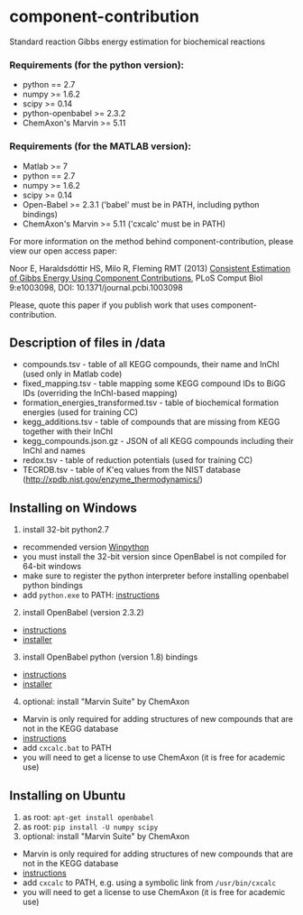 component-contribution
======================

Standard reaction Gibbs energy estimation for biochemical reactions

### Requirements (for the python version):
* python == 2.7
* numpy >= 1.6.2
* scipy >= 0.14
* python-openbabel >= 2.3.2
* ChemAxon's Marvin >= 5.11

### Requirements (for the MATLAB version):
* Matlab >= 7
* python == 2.7
* numpy >= 1.6.2
* scipy >= 0.14
* Open-Babel >= 2.3.1 ('babel' must be in PATH, including python bindings)
* ChemAxon's Marvin >= 5.11 ('cxcalc' must be in PATH)

For more information on the method behind component-contribution, please view our open access paper:

Noor E, Haraldsdóttir HS, Milo R, Fleming RMT (2013)
[Consistent Estimation of Gibbs Energy Using Component Contributions](http://journals.plos.org/ploscompbiol/article?id=10.1371/journal.pcbi.1003098),
PLoS Comput Biol 9:e1003098, DOI: 10.1371/journal.pcbi.1003098

Please, quote this paper if you publish work that uses component-contribution.

## Description of files in /data
* compounds.tsv - table of all KEGG compounds, their name and InChI (used only in Matlab code)
* fixed_mapping.tsv - table mapping some KEGG compound IDs to BiGG IDs (overriding the InChI-based mapping)
* formation_energies_transformed.tsv - table of biochemical formation energies (used for training CC)
* kegg_additions.tsv - table of compounds that are missing from KEGG together with their InChI
* kegg_compounds.json.gz - JSON of all KEGG compounds including their InChI and names
* redox.tsv - table of reduction potentials (used for training CC)
* TECRDB.tsv - table of K'eq values from the NIST database (http://xpdb.nist.gov/enzyme_thermodynamics/)

## Installing on Windows
1. install 32-bit python2.7
  * recommended version [Winpython](http://winpython.github.io)
  * you must install the 32-bit version since OpenBabel is not compiled for 64-bit windows
  * make sure to register the python interpreter before installing openbabel python bindings
  * add `python.exe` to PATH: [instructions](http://docs.python.org/2/using/windows.html#excursus-setting-environment-variables)
2. install OpenBabel (version 2.3.2)
  * [instructions](http://openbabel.org/wiki/Category:Installation)
  * [installer](http://sourceforge.net/projects/openbabel/files/openbabel/2.3.2/OpenBabel2.3.2a_Windows_Installer.exe/download)
3. install OpenBabel python (version 1.8) bindings
  * [instructions](http://open-babel.readthedocs.org/en/latest/UseTheLibrary/PythonInstall.html#windows)
  * [installer](http://sourceforge.net/projects/openbabel/files/openbabel-python/1.8/openbabel-python-1.8.py27.exe/download)
4. optional: install "Marvin Suite" by ChemAxon
  * Marvin is only required for adding structures of new compounds that are not in the KEGG database
  * [instructions](http://www.chemaxon.com/download/marvin-suite/)
  * add `cxcalc.bat` to PATH
  * you will need to get a license to use ChemAxon (it is free for academic use)

## Installing on Ubuntu
1. as root: `apt-get install openbabel`
2. as root: `pip install -U numpy scipy`
3. optional: install "Marvin Suite" by ChemAxon
  * Marvin is only required for adding structures of new compounds that are not in the KEGG database
  * [instructions](http://www.chemaxon.com/download/marvin-suite/)
  * add `cxcalc` to PATH, e.g. using a symbolic link from `/usr/bin/cxcalc`
  * you will need to get a license to use ChemAxon (it is free for academic use)
